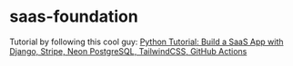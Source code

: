 # saas-foundation

Tutorial by following this cool guy: [Python Tutorial: Build a SaaS App with Django, Stripe, Neon PostgreSQL, TailwindCSS, GitHub Actions](https://www.youtube.com/watch?v=WbNNESIxJnY&list=PLEsfXFp6DpzRDEA6ElMF_NuLu9cvoK49v&index=4&ab_channel=CodingEntrepreneurs)
